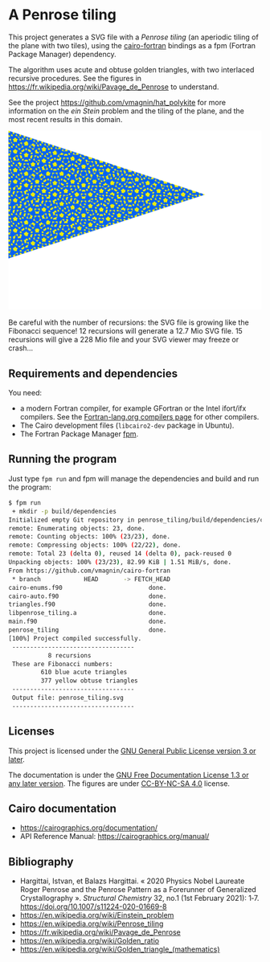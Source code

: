 # A Penrose tiling

This project generates a SVG file with a *Penrose tiling* (an aperiodic tiling of the plane with two tiles), using the [cairo-fortran](https://github.com/vmagnin/cairo-fortran) bindings as a fpm (Fortran Package Manager) dependency.

The algorithm uses acute and obtuse golden triangles, with two interlaced recursive procedures. See the figures in https://fr.wikipedia.org/wiki/Pavage_de_Penrose to understand.

See the project https://github.com/vmagnin/hat_polykite for more information on the *ein Stein* problem and the tiling of the plane, and the most recent results in this domain.

![A Penrose tiling](figures/penrose_tiling_10.svg)

Be careful with the number of recursions: the SVG file is growing like the Fibonacci sequence! 12 recursions will generate a 12.7 Mio SVG file. 15 recursions will give a 228 Mio file and your SVG viewer may freeze or crash...

## Requirements and dependencies

You need:

* a modern Fortran compiler, for example GFortran or the Intel ifort/ifx compilers. See the [Fortran-lang.org compilers page](https://fortran-lang.org/compilers/) for other compilers.
* The Cairo development files (`libcairo2-dev` package in Ubuntu).
* The Fortran Package Manager [fpm](https://fpm.fortran-lang.org/).

## Running the program

Just type `fpm run` and fpm will manage the dependencies and build and run the program:

```bash
$ fpm run
 + mkdir -p build/dependencies
Initialized empty Git repository in penrose_tiling/build/dependencies/cairo-fortran/.git/
remote: Enumerating objects: 23, done.
remote: Counting objects: 100% (23/23), done.
remote: Compressing objects: 100% (22/22), done.
remote: Total 23 (delta 0), reused 14 (delta 0), pack-reused 0
Unpacking objects: 100% (23/23), 82.99 KiB | 1.51 MiB/s, done.
From https://github.com/vmagnin/cairo-fortran
 * branch            HEAD       -> FETCH_HEAD
cairo-enums.f90                        done.
cairo-auto.f90                         done.
triangles.f90                          done.
libpenrose_tiling.a                    done.
main.f90                               done.
penrose_tiling                         done.
[100%] Project compiled successfully.
 ----------------------------------
           8 recursions
 These are Fibonacci numbers:
         610 blue acute triangles
         377 yellow obtuse triangles
 ----------------------------------
 Output file: penrose_tiling.svg
 ----------------------------------
```


## Licenses

This project is licensed under the [GNU General Public License version 3 or later](http://www.gnu.org/licenses/gpl.html).

The documentation is under the [GNU Free Documentation License 1.3 or any later version](http://www.gnu.org/licenses/fdl.html). The figures are under [CC-BY-NC-SA 4.0](https://creativecommons.org/licenses/by-nc-sa/4.0/) license.

## Cairo documentation

* https://cairographics.org/documentation/
* API Reference Manual: https://cairographics.org/manual/

## Bibliography

* Hargittai, Istvan, et Balazs Hargittai. « 2020 Physics Nobel Laureate Roger Penrose and the Penrose Pattern as a Forerunner of Generalized Crystallography ». *Structural Chemistry* 32, no.1 (1st February 2021): 1‑7. https://doi.org/10.1007/s11224-020-01669-8
* https://en.wikipedia.org/wiki/Einstein_problem
* https://en.wikipedia.org/wiki/Penrose_tiling
* https://fr.wikipedia.org/wiki/Pavage_de_Penrose
* https://en.wikipedia.org/wiki/Golden_ratio
* https://en.wikipedia.org/wiki/Golden_triangle_(mathematics)
